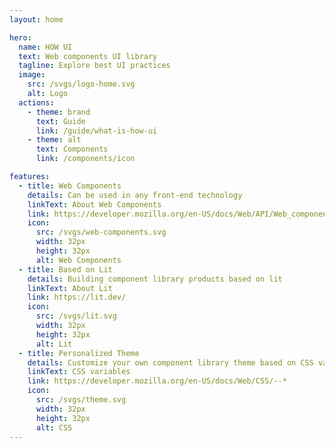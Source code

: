 ```yaml
---
layout: home

hero:
  name: HOW UI
  text: Web components UI library
  tagline: Explore best UI practices
  image:
    src: /svgs/logo-home.svg
    alt: Logo
  actions:
    - theme: brand
      text: Guide
      link: /guide/what-is-how-ui
    - theme: alt
      text: Components
      link: /components/icon

features:
  - title: Web Components
    details: Can be used in any front-end technology
    linkText: About Web Components
    link: https://developer.mozilla.org/en-US/docs/Web/API/Web_components
    icon:
      src: /svgs/web-components.svg
      width: 32px
      height: 32px
      alt: Web Components
  - title: Based on Lit
    details: Building component library products based on lit
    linkText: About Lit
    link: https://lit.dev/
    icon:
      src: /svgs/lit.svg
      width: 32px
      height: 32px
      alt: Lit
  - title: Personalized Theme
    details: Customize your own component library theme based on CSS variables
    linkText: CSS variables
    link: https://developer.mozilla.org/en-US/docs/Web/CSS/--*
    icon:
      src: /svgs/theme.svg
      width: 32px
      height: 32px
      alt: CSS
---
```

